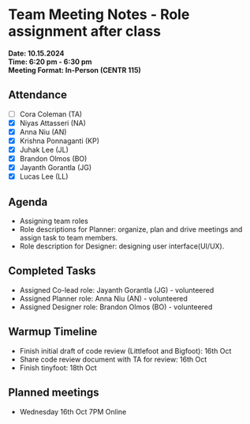 # Team Meeting Notes - Role assignment after class

**Date: 10.15.2024**\
**Time: 6:20 pm - 6:30 pm**\
**Meeting Format: In-Person (CENTR 115)**

## Attendance

- [ ] Cora Coleman (TA)
- [x] Niyas Attasseri (NA)
- [x] Anna Niu (AN)
- [x] Krishna Ponnaganti (KP)
- [x] Juhak Lee (JL)
- [X] Brandon Olmos (BO)
- [x] Jayanth Gorantla (JG)
- [x] Lucas Lee (LL)

## Agenda

- Assigning team roles
- Role descriptions for Planner: organize, plan and drive meetings and assign task to team members.
- Role description for Designer: designing user interface(UI/UX).
## Completed Tasks

- Assigned Co-lead role: Jayanth Gorantla (JG) - volunteered
- Assigned Planner role: Anna Niu (AN) - volunteered
- Assigned Designer role: Brandon Olmos (BO) - volunteered

## Warmup Timeline

- Finish initial draft of code review (Littlefoot and Bigfoot): 16th Oct
- Share code review document with TA for review: 16th Oct
- Finish tinyfoot: 18th Oct

## Planned meetings

- Wednesday 16th Oct 7PM Online